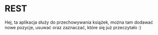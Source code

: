 # REST

Hej, ta aplikacja służy do przechowywania książek, można tam dodawać nowe pozycje, usuwać oraz zaznaczać, które się już przeczytało :)
